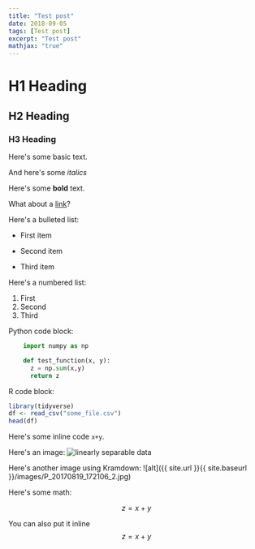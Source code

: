 ```yaml
---
title: "Test post"
date: 2018-09-05
tags: [Test post]
excerpt: "Test post"
mathjax: "true"
---
```


# H1 Heading

## H2 Heading

### H3 Heading

Here's some basic text. 

And here's some *italics*

Here's some **bold** text.

What about a [link](https://github.com/hrjheng)?

Here's a bulleted list:
* First item
+ Second item
- Third item

Here's a numbered list:
1. First
2. Second
3. Third

Python code block:
```python
    import numpy as np

    def test_function(x, y):
      z = np.sum(x,y)
      return z
```

R code block:
```r
library(tidyverse)
df <- read_csv("some_file.csv")
head(df)
```

Here's some inline code `x+y`.

Here's an image:
<img src="{{ site.url }}{{ site.baseurl }}/images/P_20170819_172106_2.jpg" alt="linearly separable data">

Here's another image using Kramdown:
![alt]({{ site.url }}{{ site.baseurl }}/images/P_20170819_172106_2.jpg)

Here's some math:

$$z=x+y$$

You can also put it inline $$z=x+y$$
